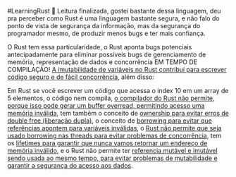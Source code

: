 #LearningRust 🦀 Leitura finalizada, gostei bastante dessa linguagem, deu pra perceber como Rust é 
uma linguagem bastante segura, e não falo do ponto de vista de segurança da informação, mas da 
segurança do programador mesmo, de produzir menos bugs e ter mais confiança.

O Rust tem essa particularidade, o Rust aponta bugs potenciais antecipadamente para eliminar 
possíveis bugs de gerenciamento de memória, representação de dados e concorrência EM TEMPO DE COMPILAÇÃO!
[A imutabilidade de variáveis no Rust contribui para escrever código seguro e de fácil concorrência](), além disso:

Em Rust se você escrever um código que acessa o index 10 em um array de 5 elementos, o código nem 
compila, [o compilador do Rust não permite, porque isso pode gerar um buffer overread, permitindo 
acesso uma memória inválida](), tem também o conceito de [ownership para evitar erros de double free 
(liberação dupla)](), o conceito de [borrowing para evitar que referências apontem para variáveis 
inválidas](), o [Rust não permite que seja usado borrowing nas threads para evitar problemas de 
concorrência](), tem os [lifetimes para garantir que nunca vamos retornar um endereço de memória 
inválido](), e o Rust não permite ter [referencia mutável e imutável sendo usada ao mesmo tempo, para 
evitar problemas de mutabilidade e garantir a segurança do acesso aos dados]().